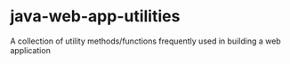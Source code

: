 java-web-app-utilities
======================

A collection of utility methods/functions frequently used in building a web application
